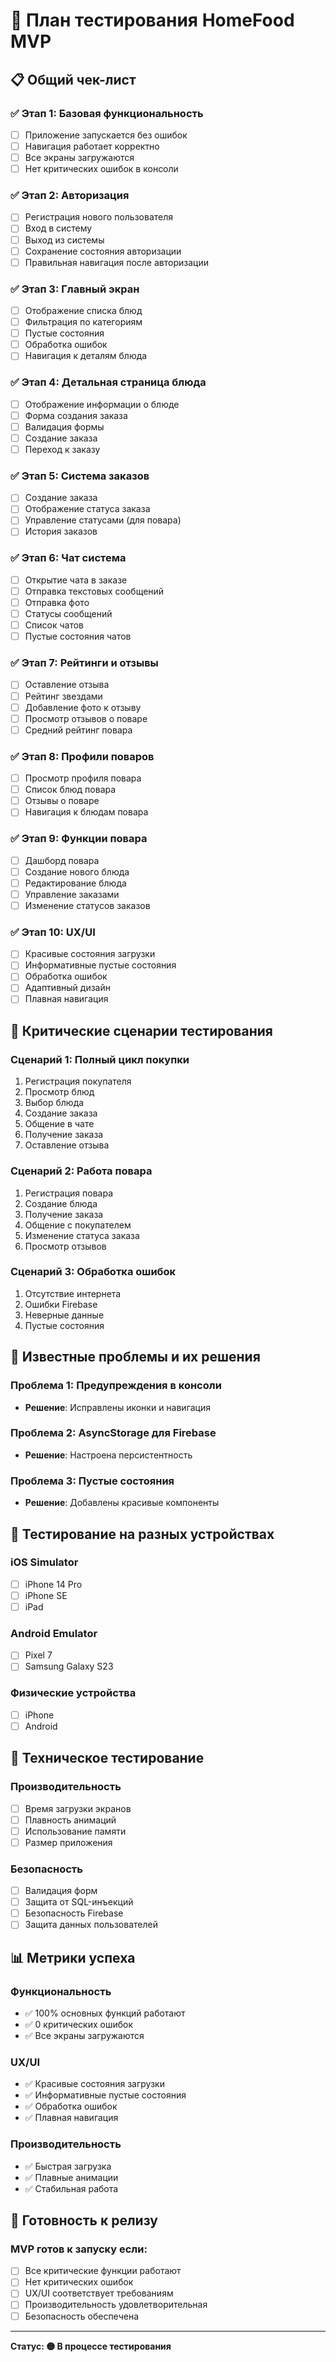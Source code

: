 # 🧪 План тестирования HomeFood MVP

## 📋 Общий чек-лист

### ✅ **Этап 1: Базовая функциональность**
- [ ] Приложение запускается без ошибок
- [ ] Навигация работает корректно
- [ ] Все экраны загружаются
- [ ] Нет критических ошибок в консоли

### ✅ **Этап 2: Авторизация**
- [ ] Регистрация нового пользователя
- [ ] Вход в систему
- [ ] Выход из системы
- [ ] Сохранение состояния авторизации
- [ ] Правильная навигация после авторизации

### ✅ **Этап 3: Главный экран**
- [ ] Отображение списка блюд
- [ ] Фильтрация по категориям
- [ ] Пустые состояния
- [ ] Обработка ошибок
- [ ] Навигация к деталям блюда

### ✅ **Этап 4: Детальная страница блюда**
- [ ] Отображение информации о блюде
- [ ] Форма создания заказа
- [ ] Валидация формы
- [ ] Создание заказа
- [ ] Переход к заказу

### ✅ **Этап 5: Система заказов**
- [ ] Создание заказа
- [ ] Отображение статуса заказа
- [ ] Управление статусами (для повара)
- [ ] История заказов

### ✅ **Этап 6: Чат система**
- [ ] Открытие чата в заказе
- [ ] Отправка текстовых сообщений
- [ ] Отправка фото
- [ ] Статусы сообщений
- [ ] Список чатов
- [ ] Пустые состояния чатов

### ✅ **Этап 7: Рейтинги и отзывы**
- [ ] Оставление отзыва
- [ ] Рейтинг звездами
- [ ] Добавление фото к отзыву
- [ ] Просмотр отзывов о поваре
- [ ] Средний рейтинг повара

### ✅ **Этап 8: Профили поваров**
- [ ] Просмотр профиля повара
- [ ] Список блюд повара
- [ ] Отзывы о поваре
- [ ] Навигация к блюдам повара

### ✅ **Этап 9: Функции повара**
- [ ] Дашборд повара
- [ ] Создание нового блюда
- [ ] Редактирование блюда
- [ ] Управление заказами
- [ ] Изменение статусов заказов

### ✅ **Этап 10: UX/UI**
- [ ] Красивые состояния загрузки
- [ ] Информативные пустые состояния
- [ ] Обработка ошибок
- [ ] Адаптивный дизайн
- [ ] Плавная навигация

## 🎯 **Критические сценарии тестирования**

### **Сценарий 1: Полный цикл покупки**
1. Регистрация покупателя
2. Просмотр блюд
3. Выбор блюда
4. Создание заказа
5. Общение в чате
6. Получение заказа
7. Оставление отзыва

### **Сценарий 2: Работа повара**
1. Регистрация повара
2. Создание блюда
3. Получение заказа
4. Общение с покупателем
5. Изменение статуса заказа
6. Просмотр отзывов

### **Сценарий 3: Обработка ошибок**
1. Отсутствие интернета
2. Ошибки Firebase
3. Неверные данные
4. Пустые состояния

## 🐛 **Известные проблемы и их решения**

### **Проблема 1: Предупреждения в консоли**
- **Решение**: Исправлены иконки и навигация

### **Проблема 2: AsyncStorage для Firebase**
- **Решение**: Настроена персистентность

### **Проблема 3: Пустые состояния**
- **Решение**: Добавлены красивые компоненты

## 📱 **Тестирование на разных устройствах**

### **iOS Simulator**
- [ ] iPhone 14 Pro
- [ ] iPhone SE
- [ ] iPad

### **Android Emulator**
- [ ] Pixel 7
- [ ] Samsung Galaxy S23

### **Физические устройства**
- [ ] iPhone
- [ ] Android

## 🔧 **Техническое тестирование**

### **Производительность**
- [ ] Время загрузки экранов
- [ ] Плавность анимаций
- [ ] Использование памяти
- [ ] Размер приложения

### **Безопасность**
- [ ] Валидация форм
- [ ] Защита от SQL-инъекций
- [ ] Безопасность Firebase
- [ ] Защита данных пользователей

## 📊 **Метрики успеха**

### **Функциональность**
- ✅ 100% основных функций работают
- ✅ 0 критических ошибок
- ✅ Все экраны загружаются

### **UX/UI**
- ✅ Красивые состояния загрузки
- ✅ Информативные пустые состояния
- ✅ Обработка ошибок
- ✅ Плавная навигация

### **Производительность**
- ✅ Быстрая загрузка
- ✅ Плавные анимации
- ✅ Стабильная работа

## 🚀 **Готовность к релизу**

### **MVP готов к запуску если:**
- [ ] Все критические функции работают
- [ ] Нет критических ошибок
- [ ] UX/UI соответствует требованиям
- [ ] Производительность удовлетворительная
- [ ] Безопасность обеспечена

---

**Статус: 🟡 В процессе тестирования**
